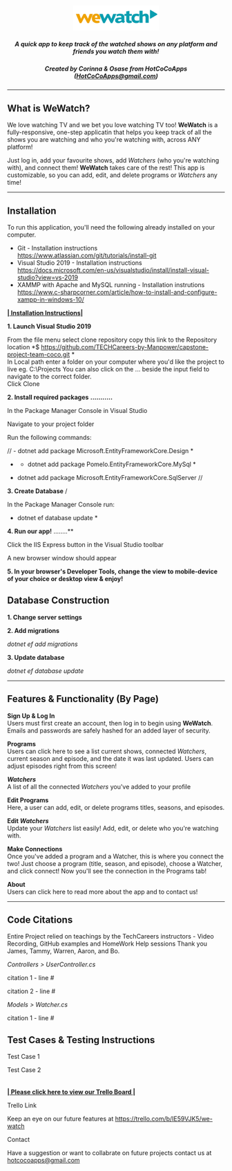 <div align = center>
<img src="/capstone-project-team-coco/wwwroot/img/wewatchlogo.png" alt="WeWatch logo" style="width: 200px;"/>

##### *A quick app to keep track of the watched shows on any platform and friends you watch them with!* 
##### *Created by Corinna & Osase from **HotCoCoApps** (HotCoCoApps@gmail.com)*
 
****
</div>

## What is WeWatch?
We love watching TV and we bet you love watching TV too! **WeWatch** is a fully-responsive, one-step applicatin that helps you keep track of all the shows you are watching and who you're watching with, across ANY platform!

Just log in, add your favourite shows, add *Watchers* (who you're watching with), and connect them! **WeWatch** takes care of the rest! This app is customizable, so you can add, edit, and delete programs or *Watchers* any time!
****
## Installation  
To run this application, you'll need the following already installed on your computer. 
- Git - Installation instructions https://www.atlassian.com/git/tutorials/install-git
- Visual Studio 2019 - Installation instructions https://docs.microsoft.com/en-us/visualstudio/install/install-visual-studio?view=vs-2019
- XAMMP with Apache and MySQL running - Installation instrutions https://www.c-sharpcorner.com/article/how-to-install-and-configure-xampp-in-windows-10/

**[| Installation Instructions|](https://www.atlassian.com/git/tutorials/install-git)**


**1.  Launch Visual Studio 2019**


From the file menu select clone repository
copy this link to the Repository location 
*$  https://github.com/TECHCareers-by-Manpower/capstone-project-team-coco.git  *
\
In Local path enter a folder on your computer where you'd like the project to live
eg. C:\Projects
You can also click on the ... beside the input field to navigate to the correct folder.
\
Click Clone


**2. Install required packages**
**...........**

In the Package Manager Console in Visual Studio

Navigate to your project folder

Run the following commands:

//  - dotnet add package Microsoft.EntityFrameworkCore.Design  *

*  - dotnet add package Pomelo.EntityFrameworkCore.MySql  *

*  dotnet add package Microsoft.EntityFrameworkCore.SqlServer  //

**3. Create Database**
/

In the Package Manager Console run:

*  dotnet ef database update  *


**4. Run our app!**
........**

Click the IIS Express button in the Visual Studio toolbar

A new browser window should appear 


**5. In your browser's Developer Tools, change the view to mobile-device of your choice or desktop view & enjoy!**

## Database Construction  
**1. Change server settings**

**2. Add migrations**

*dotnet ef add migrations*

**3. Update database**

*dotnet ef database update*
****
## Features & Functionality (By Page)
**Sign Up & Log In**  
Users must first create an account, then log in to begin using **WeWatch**. Emails and passwords are safely hashed for an added layer of security.

**Programs**  
Users can click here to see a list current shows, connected *Watchers*, current season and episode, and the date it was last updated. Users can adjust episodes right from this screen!

***Watchers***  
A list of all the connected *Watchers* you've added to your profile 

**Edit Programs**  
Here, a user can add, edit, or delete programs titles, seasons, and episodes.

**Edit *Watchers***  
Update your *Watchers* list easily! Add, edit, or delete who you're watching with.

**Make Connections**  
Once you've added a program and a Watcher, this is where you connect the two! Just choose a program (title, season, and episode), choose a Watcher, and click connect! Now you'll see the connection in the Programs tab!

**About**  
Users can click here to read more about the app and to contact us!
****
## Code Citations

Entire Project relied on teachings by the TechCareers instructors - Video Recording, GitHub examples and HomeWork Help sessions
Thank you James, Tammy, Warren, Aaron, and Bo.

*Controllers > UserController.cs*

citation 1 - line #

citation 2 - line #

*Models > Watcher.cs*

citation 1 - line #

## Test Cases & Testing Instructions  
Test Case 1

Test Case 2
\
\
\
**[| Please click here to view our Trello Board |](https://trello.com/b/IE59VJK5/we-watch)**


Trello Link

Keep an eye on our future features at
https://trello.com/b/IE59VJK5/we-watch

Contact

Have a suggestion or want to collabrate on future projects contact us at hotcocoapps@gmail.com

